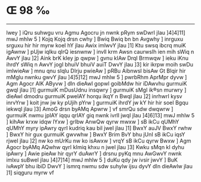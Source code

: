 # Œ 98 ‰
---
lwey ] iQru suhwgu vru Agmu Agocru jn nwnk pRym swDwrI jIau
]4]4]11] mwJ mhlw 5 ] Kojq Kojq drsn cwhy ] Bwiq Bwiq bn bn
Avgwhy ] inrguxu srguxu hir hir myrw koeI hY jIau Awix imlwvY jIau
]1] Ktu swsq ibcrq muiK igAwnw ] pUjw iqlku qIrQ iesnwnw ] invlI
krm Awsn caurwsIh ien mih sWiq n AwvY jIau ]2] Aink brK kIey
jp qwpw ] gvnu kIAw DrqI Brmwqw ] ieku iKnu ihrdY sWiq n AwvY jogI
bhuiV bhuiV auiT DwvY jIau ]3] kir ikrpw moih swDu imlwieAw ] mnu qnu
sIqlu DIrju pwieAw ] pRBu AibnwsI bisAw Gt BIqir hir mMglu nwnku
gwvY jIau ]4]5]12] mwJ mhlw 5 ] pwrbRhm AprMpr dyvw ] Agm
Agocr AlK AByvw ] dIn dieAwl gopwl goibMdw hir iDAwvhu gurmuiK
gwqI jIau ]1] gurmuiK mDusUdnu insqwry ] gurmuiK sMgI ik®sn murwry ]
dieAwl dmodru gurmuiK pweIAY horqu ikqY n BwqI jIau ]2] inrhwrI kysv
inrvYrw ] koit jnw jw ky pUjih pYrw ] gurmuiK ihrdY jw kY hir hir soeI
Bgqu iekwqI jIau ]3] AmoG drsn byAMq Apwrw ] vf smrQu sdw
dwqwrw ] gurmuiK nwmu jpIAY iqqu qrIAY giq nwnk ivrlI jwqI jIau
]4]6]13] mwJ mhlw 5 ] kihAw krxw idqw lYxw ] grIbw AnwQw qyrw
mwxw ] sB ikCu qUMhY qUMhY myry ipAwry qyrI kudriq kau bil jweI jIau ]1]
BwxY auJV BwxY rwhw ] BwxY hir gux gurmuiK gwvwhw ] BwxY Brim BvY bhu
jUnI sB ikCu iqsY rjweI jIau ]2] nw ko mUrKu nw ko isAwxw ] vrqY sB
ikCu qyrw Bwxw ] Agm Agocr byAMq AQwhw qyrI kImiq khxu n jweI jIau
]3] Kwku sMqn kI dyhu ipAwry ] Awie pieAw hir qyrY duAwrY ] drsnu
pyKq mnu AwGwvY nwnk imlxu suBweI jIau ]4]7]14] mwJ mhlw 5 ] duKu
qdy jw ivsir jwvY ] BuK ivAwpY bhu ibiD DwvY ] ismrq nwmu sdw suhylw
ijsu dyvY dIn dieAwlw jIau ]1] siqguru myrw vf
####
